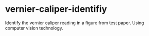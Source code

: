# vernier-caliper-identifiy
Identify the vernier caliper reading in a figure from test paper. Using computer vision technology. 
